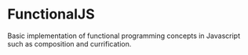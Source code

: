 FunctionalJS
============

Basic implementation of functional programming concepts in Javascript such as composition and currification.
